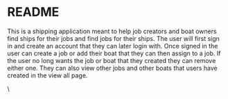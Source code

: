 # README


This is a shipping application meant to help job creators and boat owners
find ships for their jobs and find jobs for their ships. 
	The user will first sign in and create an account that they can 
later login with. Once signed in the user can create a job or add their
boat that they can then assign to a job. If the user no long wants the job or boat 
that they created they can remove either one. They can also view other jobs
and other boats that users have created in the view all page. 


\